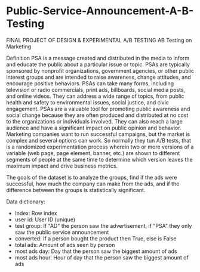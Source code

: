 # Public-Service-Announcement-A-B-Testing
FINAL PROJECT OF DESIGN &amp; EXPERIMENTAL A/B TESTING
AB Testing on Marketing

Definition
PSA is a message created and distributed in the media to inform and educate the public about a particular issue or topic. PSAs are typically sponsored by nonprofit organizations, government agencies, or other public interest groups and are intended to raise awareness, change attitudes, and encourage positive behaviors. PSAs can take many forms, including television or radio commercials, print ads, billboards, social media posts, and online videos. They can address a wide range of topics, from public health and safety to environmental issues, social justice, and civic engagement. PSAs are a valuable tool for promoting public awareness and social change because they are often produced and distributed at no cost to the organizations or individuals involved. They can also reach a large audience and have a significant impact on public opinion and behavior. Marketing companies want to run successful campaigns, but the market is complex and several options can work. So normally they tun A/B tests, that is a randomized experimentation process wherein two or more versions of a variable (web page, page element, banner, etc.) are shown to different segments of people at the same time to determine which version leaves the maximum impact and drive business metrics.

The goals of the dataset is to analyze the groups, find if the ads were successful, how much the company can make from the ads, and if the difference between the groups is statistically significant.

Data dictionary:

- Index: Row index
- user id: User ID (unique)
- test group: If "AD" the person saw the advertisement, if "PSA" they only saw the public service announcement
- converted: If a person bought the product then True, else is False
- total ads: Amount of ads seen by person
- most ads day: Day that the person saw the biggest amount of ads
- most ads hour: Hour of day that the person saw the biggest amount of ads
